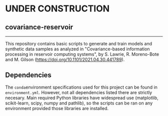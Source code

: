 # UNDER CONSTRUCTION

## covariance-reservoir
----------------------
This repository contains basic scripts to generate and train models and synthetic data samples as analyzed in "Covariance-based information processing in reservoir computing systems", by S. Lawrie, R. Moreno-Bote and M. Gilson (https://doi.org/10.1101/2021.04.30.441789).

## Dependencies
The `conda`environment specifications used for this project can be found in `environment.yml`. However, not all dependencies listed there are strictly necesary.
Main required Python libraries have widespread use (matplotlib, scikit-learn, scipy, numpy and pathlib), so the scripts can be ran on any environment provided those libraries are installed.

